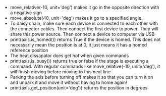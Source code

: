 - move_relative(-10, unit='deg') makes it go in the opposite direction with a negative sign
- move_absolute(40, unit='deg') makes it go to a specified angle. 
- To daisy chain, make sure each device is connected to each other with the connector cables. Then connect the first device to power. They will share this power source. Then connect a device to computer via USB
- print(axis.is_homed()) returns True if the device is homed. This does not necessarily mean the position is at 0, it just means it has a homed reference position
- The heat dissapator does get hot when given commands
- print(axis.is_busy()) returns true or false if the stage is executing a command. With regular commands like move_relative(-10, unit='deg'), it will finish moving before moving to this next line
- Parking the axis before turning off makes it so that you can turn it on and unpark it and move it without having to home again!
- print(axis.get_position(unit='deg')) returns the position in degrees
